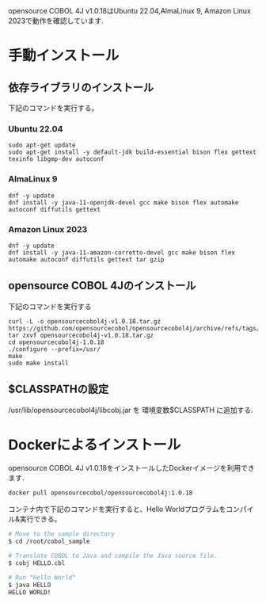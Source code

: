 opensource COBOL 4J v1.0.18はUbuntu 22.04,AlmaLinux 9, Amazon Linux 2023で動作を確認しています.  

# 手動インストール

## 依存ライブラリのインストール

下記のコマンドを実行する。

### Ubuntu 22.04

```
sudo apt-get update
sudo apt-get install -y default-jdk build-essential bison flex gettext texinfo libgmp-dev autoconf
```

### AlmaLinux 9

```
dnf -y update
dnf install -y java-11-openjdk-devel gcc make bison flex automake autoconf diffutils gettext
```

### Amazon Linux 2023

```
dnf -y update
dnf install -y java-11-amazon-corretto-devel gcc make bison flex automake autoconf diffutils gettext tar gzip
```

## opensource COBOL 4Jのインストール

下記のコマンドを実行する

```
curl -L -o opensourcecobol4j-v1.0.18.tar.gz https://github.com/opensourcecobol/opensourcecobol4j/archive/refs/tags/v1.0.18.tar.gz
tar zxvf opensourcecobol4j-v1.0.18.tar.gz
cd opensourcecobol4j-1.0.18
./configure --prefix=/usr/
make
sudo make install
```

## $CLASSPATHの設定

/usr/lib/opensourcecobol4j/libcobj.jar を 環境変数$CLASSPATH に追加する.

# Dockerによるインストール

opensource COBOL 4J v1.0.18をインストールしたDockerイメージを利用できます.

```bash
docker pull opensourcecobol/opensourcecobol4j:1.0.18
```

コンテナ内で下記のコマンドを実行すると、Hello Worldプログラムをコンパイル&実行できる。

``` bash
# Move to the sample directory
$ cd /root/cobol_sample

# Translate COBOL to Java and compile the Java source file.
$ cobj HELLO.cbl

# Run "Hello World"
$ java HELLO
HELLO WORLD!
```